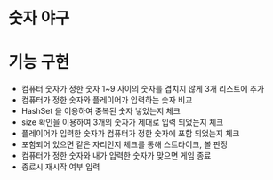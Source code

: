 # 숫자 야구


# 기능 구현

- 컴퓨터 숫자가 정한 숫자 1~9 사이의 숫자를 겹치지 않게 3개 리스트에 추가
- 컴퓨터가 정한 숫자와 플레이어가 입력하는 숫자 비교
- HashSet 을 이용하여 중복된 숫자 넣었는지 체크
- size 확인을 이용하여 3개의 숫자가 제대로 입력 되었는지 체크 
- 플레이어가 입력한 숫자가 컴퓨터가 정한 숫자에 포함 되었는지 체크
- 포함되어 있으면 같은 자리인지 체크를 통해 스트라이크, 볼 판정
- 컴퓨터가 정한 숫자와 내가 입력한 숫자가 맞으면 게임 종료
- 종료시 재시작 여부 입력

